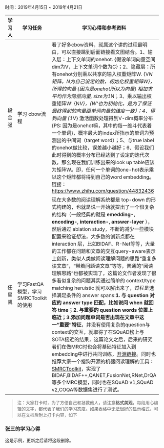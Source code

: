 时间：2019年4月15日 ~ 2019年4月21日

学习人|学习任务|学习心得和参考资料
------ | ------ | ------
段金强 | 学习 cbow流程 | 看了好多cbow资料，就属这个讲的过程最明白，可以直接跳到后面链接看文图结合。1、输入层：上下文单词的onehot. {假设单词向量空间dim为V，上下文单词个数为C}；2、隐藏层：所有onehot分别乘以共享的输入权重矩阵W. {V*N矩阵，N为自己设定的数，初始化权重矩阵W}，所得的向量 {因为是onehot所以为向量} 相加求平均作为隐层向量, size为1*N；3、乘以输出权重矩阵W' {N*V}，(W‘也为初始化，是为了保证最终得到的向量跟单词向量的维度一致）；4、得到向量 {1*V} 激活函数处理得到V-dim概率分布 {PS: 因为是onehot嘛，其中的每一维斗代表着一个单词}，概率最大的index所指示的单词为预测出的中间词（target word）；5、与true label的onehot做比较，误差越小越好；6、假设我们此时得到的概率分布已经达到了设定的迭代次数，那么现在我们训练出来的look up table应该为矩阵W。即，任何一个单词的one-hot表示乘以这个矩阵都将得到自己的word embedding。链接：https://www.zhihu.com/question/44832436
任星凯 | 学习FastQA模型，学习SMRCToolkit的使用 | 现在大多数的阅读理解系统都是 top-down 的形式构建的，也就是说一开始就提出了一个很复杂的结构（一般经典的就是 **emedding-, encoding-, interaction-, answer-layer** ），然后通过 ablation study，不断的减少一些模块配置来验证想法，大多数的创新点都在 interaction 层，比如BIDAF、R-Net等等，大量的工作都在问题和文章的交互query-aware表示上创新，类似人类做阅读理解问题的思路“重复多读文章”，“带着问题读文章”等等，普通的“阅读理解思路”也都被实现了，这篇论文作者发现了很多看似复杂的问题其实通过简单的 context/type matching heruistic 就可以解出来了，过程是选择满足条件的 answer spans:**1. 与 question 对应的 answer type 匹配，比如说问 when 就回答 time；2. 与重要的 question words 位置上临近；3.添加问题单词是否出现在文章中这一“重要”特征**，并没有使用复杂的question与context的交互，就取得了在SQuAD榜上与SOTA接近的结果，这篇论文之后，后来的研究者们在做MRC时也会将基础特征加入到embedding中进行共同训练，[开源链接](https://github.com/BrambleXu/keras_fastqa)。同时也推荐大家一个搜狗开源的机器阅读理解的工具：[SMRCToolkit](https://github.com/sogou/SMRCToolkit)，实现了BIDAF,BIDAF++,QANET,FusionNet,RNet,DrQA等多个MRC模型，同时也在SQuAD v1,SQuAD v2,COQA等数据集进行了测试。

> 注：大家打卡时，为了方便自己和拯救他人，请注意**格式美观**，每段用心编辑的文字，都代表了我们的学习态度。如果表格中无法很好的显示格式，可以在文档后附上打卡内容，如下

### 张三的学习心得
这是示例，更新之后请将这段删除。


